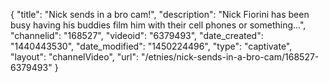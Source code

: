 {
    "title": "Nick sends in a bro cam!",
    "description": "Nick Fiorini has been busy having his buddies film him with their cell phones or something...",
    "channelid": "168527",
    "videoid": "6379493",
    "date_created": "1440443530",
    "date_modified": "1450224496",
    "type": "captivate",
    "layout": "channelVideo",
    "url": "\/etnies\/nick-sends-in-a-bro-cam\/168527-6379493"
}